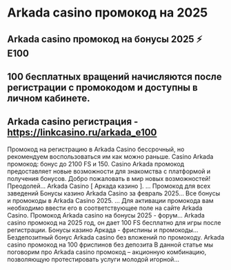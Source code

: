 # Arkada casino промокод на 2025 

## Arkada casino промокод на бонусы 2025 ⚡️   E100

## 100 бесплатных вращений начисляются после регистрации с промокодом и доступны в личном кабинете.

## Arkada casino регистрация - https://linkcasino.ru/arkada_e100



Промокод на регистрацию в Arkada Casino бессрочный, но рекомендуем воспользоваться им как можно раньше.
Casino Arkada промокод: бонус до 2100 FS и 150. Casino Arkada промокод предоставляет новые возможности для знакомства с платформой и получения бонусов.
Добро пожаловать в мир новых возможностей! Преодолей...
Arkada Casinо [ Аркада казино ]. ... Промокод для всех заведений
Бонусы казино Arkada Casino за февраль 2025...
Все бонусы и промокоды в Arkada Casino 2025. ... Для активации промокода вам необходимо ввести его в соответствующее поле на сайте Arkada Casino.
Промокод Arkada casino на бонусы 2025 - форум...
Arkada casino промокод на 2025 год, он дает 100 FS бесплатно для игры после регистрации.
Бонусы казино Аркада - фриспины и промокоды...
Бездепозитный бонус Arkada casino без вложений по промокоду.
Arkada casino промокод на 100 фриспинов без депозита
В данной статье мы поговорим про Arkada casino промокод – акционную комбинацию, позволяющую протестировать услуги молодой игорной...
